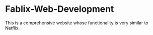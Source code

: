 # Fablix-Web-Development
This is a comprehensive website whose functionality is very similar to Netflix.
